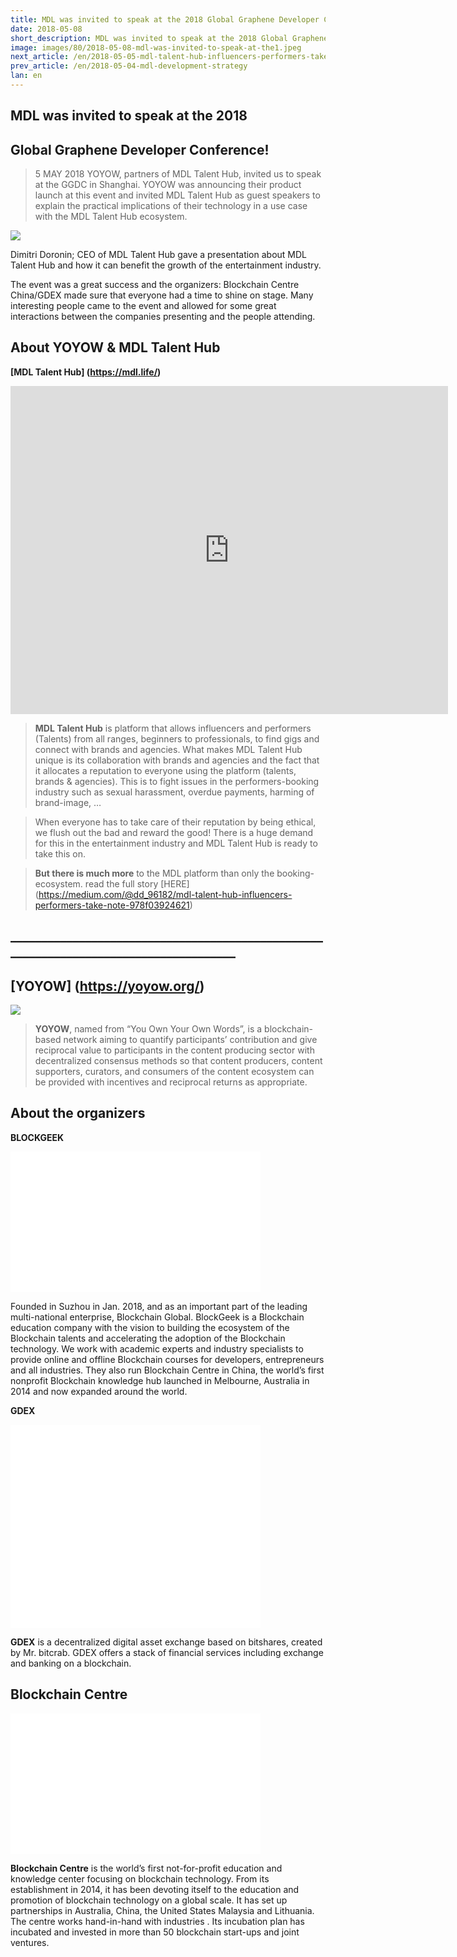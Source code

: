 ```yaml
---
title: MDL was invited to speak at the 2018 Global Graphene Developer Conference!
date: 2018-05-08
short_description: MDL was invited to speak at the 2018 Global Graphene Developer Conference!
image: images/80/2018-05-08-mdl-was-invited-to-speak-at-the1.jpeg
next_article: /en/2018-05-05-mdl-talent-hub-influencers-performers-take-note
prev_article: /en/2018-05-04-mdl-development-strategy
lan: en
---
```


## MDL was invited to speak at the 2018 
## Global Graphene Developer Conference!

>5 MAY 2018 YOYOW, partners of MDL Talent Hub, invited us to speak at the GGDC in Shanghai. YOYOW was announcing their product launch at this event and invited MDL Talent Hub as guest speakers to explain the practical implications of their technology in a use case with the MDL Talent Hub ecosystem.

![](/images/80/2018-05-08-mdl-was-invited-to-speak-at-the2.jpeg)

Dimitri Doronin; CEO of MDL Talent Hub gave a presentation about MDL Talent Hub and how it can benefit the growth of the entertainment industry.

The event was a great success and the organizers: Blockchain Centre China/GDEX made sure that everyone had a time to shine on stage. Many interesting people came to the event and allowed for some great interactions between the companies presenting and the people attending.

## About YOYOW & MDL Talent Hub

**[MDL Talent Hub] (https://mdl.life/)**

<iframe width="700" height="525" src="https://www.youtube.com/embed/iUO7qL4xPSw" frameborder="0" allow="autoplay; encrypted-media" allowfullscreen></iframe>

>**MDL Talent Hub** is platform that allows influencers and performers (Talents) from all ranges, beginners to professionals, to find gigs and connect with brands and agencies. What makes MDL Talent Hub unique is its collaboration with brands and agencies and the fact that it allocates a reputation to everyone using the platform (talents, brands & agencies). This is to fight issues in the performers-booking industry such as sexual harassment, overdue payments, harming of brand-image, …

>When everyone has to take care of their reputation by being ethical, we flush out the bad and reward the good! There is a huge demand for this in the entertainment industry and MDL Talent Hub is ready to take this on.

>**But there is much more** to the MDL platform than only the booking-ecosystem. read the full story [HERE] (https://medium.com/@dd_96182/mdl-talent-hub-influencers-performers-take-note-978f03924621)

## ______________________________________________________________________________________

## [YOYOW] (https://yoyow.org/)



![](/images/80/2018-05-08-mdl-was-invited-to-speak-at-the3.png)

>**YOYOW**, named from “You Own Your Own Words”, is a blockchain-based network aiming to quantify participants’ contribution and give reciprocal value to participants in the content producing sector with decentralized consensus methods so that content producers, content supporters, curators, and consumers of the content ecosystem can be provided with incentives and reciprocal returns as appropriate.

## About the organizers

**BLOCKGEEK**

<iframe width="400" height="225" src="/images/80/2018-05-08-mdl-was-invited-to-speak-at-the6.png" frameborder="0" ></iframe>

Founded in Suzhou in Jan. 2018, and as an important part of the leading multi-national enterprise, Blockchain Global. BlockGeek is a Blockchain education company with the vision to building the ecosystem of the Blockchain talents and accelerating the adoption of the Blockchain technology. We work with academic experts and industry specialists to 
provide online and offline Blockchain courses for developers, entrepreneurs and all industries. They also run Blockchain Centre in China, the world’s first nonprofit Blockchain knowledge hub launched in Melbourne, Australia in 2014 and now expanded around the world.


**GDEX**

<iframe width="400" height="325" src="/images/80/2018-05-08-mdl-was-invited-to-speak-at-the4.png" frameborder="0" ></iframe>


**GDEX** is a decentralized digital asset exchange based on bitshares, created by Mr. bitcrab. GDEX offers a stack of financial services including exchange and banking on a blockchain.

## Blockchain Centre


<iframe width="400" height="225" src="/images/80/2018-05-08-mdl-was-invited-to-speak-at-the5.png" frameborder="0" ></iframe>


**Blockchain Centre** is the world’s first not-for-profit education and knowledge center focusing on blockchain technology. From its establishment in 2014, it has been devoting itself to the education and promotion of blockchain technology on a global scale. It has set up partnerships in Australia, China, the United States Malaysia and Lithuania. The centre works hand-in-hand with industries . Its incubation plan has incubated and invested in more than 50 blockchain start-ups and joint ventures.